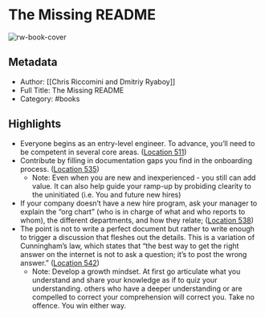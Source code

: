 # The Missing README

![rw-book-cover](https://m.media-amazon.com/images/I/71VeCu7UHvS._SY160.jpg)

## Metadata

- Author: [[Chris Riccomini and Dmitriy Ryaboy]]
- Full Title: The Missing README
- Category: #books

## Highlights

- Everyone begins as an entry-level engineer. To advance, you’ll need to be competent in several core areas. ([Location 511](https://readwise.io/to_kindle?action=open&asin=B08XM2CDZM&location=511))
- Contribute by filling in documentation gaps you find in the onboarding process. ([Location 535](https://readwise.io/to_kindle?action=open&asin=B08XM2CDZM&location=535))
  - Note: Even when you are new and inexperienced - you still can add value. It can also help guide your ramp-up by probiding clearity to the uninitiated (i.e. You and future new hires)
- If your company doesn’t have a new hire program, ask your manager to explain the “org chart” (who is in charge of what and who reports to whom), the different departments, and how they relate; ([Location 538](https://readwise.io/to_kindle?action=open&asin=B08XM2CDZM&location=538))
- The point is not to write a perfect document but rather to write enough to trigger a discussion that fleshes out the details. This is a variation of Cunningham’s law, which states that “the best way to get the right answer on the internet is not to ask a question; it’s to post the wrong answer.” ([Location 542](https://readwise.io/to_kindle?action=open&asin=B08XM2CDZM&location=542))
  - Note: Develop a growth mindset. At first go articulate what you understand and share your knowledge as if to quiz your understanding. others who have a deeper understanding or are compelled to correct your comprehension will correct you. Take no offence. You win either way.

